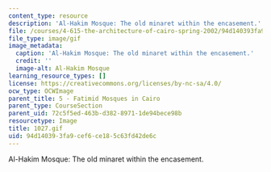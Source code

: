 ```yaml
---
content_type: resource
description: 'Al-Hakim Mosque: The old minaret within the encasement.'
file: /courses/4-615-the-architecture-of-cairo-spring-2002/94d140393fa9cef6ce185c63fd42de6c_1027.gif
file_type: image/gif
image_metadata:
  caption: 'Al-Hakim Mosque: The old minaret within the encasement.'
  credit: ''
  image-alt: Al-Hakim Mosque
learning_resource_types: []
license: https://creativecommons.org/licenses/by-nc-sa/4.0/
ocw_type: OCWImage
parent_title: 5 - Fatimid Mosques in Cairo
parent_type: CourseSection
parent_uid: 72c5f5ed-463b-d382-8971-1de94bece98b
resourcetype: Image
title: 1027.gif
uid: 94d14039-3fa9-cef6-ce18-5c63fd42de6c
---
```

Al-Hakim Mosque: The old minaret within the encasement.